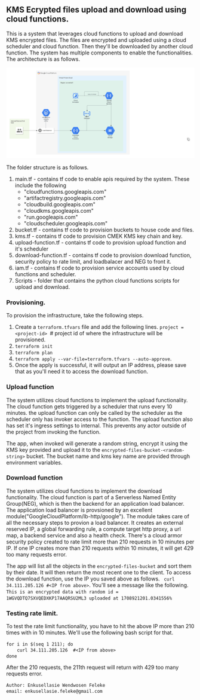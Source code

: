 ## KMS Ecrypted files upload and download using cloud functions.

This is a system that leverages cloud functions to upload and download KMS encrypted files. The files are encrypted and uploaded using a cloud scheduler and cloud function. Then they'll be downloaded by another cloud function. 
The system has multiple components to enable the functionalities. The architecture is as follows. 

![architecture](./images/arch.png)


The folder structure is as follows.
1. main.tf - contains tf code to enable apis required by the system. These include the following 
   - "cloudfunctions.googleapis.com"
   - "artifactregistry.googleapis.com"
   - "cloudbuild.googleapis.com"
   - "cloudkms.googleapis.com"
   - "run.googleapis.com"
   - "cloudscheduler.googleapis.com"  
2. bucket.tf - contains tf code to provision buckets to house code and files.
3. kms.tf - contains tf code to provision CMEK KMS key chain and key. 
4. upload-function.tf - contains tf code to provision upload function and it's scheduler
5. download-function.tf - contains tf code to provision download function, security policy to rate limit, and loadbalacer and NEG to front it. 
6. iam.tf - contains tf code to provision service accounts used by cloud functions and scheduler. 
7. Scripts - folder that contains the python cloud functions scripts for upload and download. 

### Provisioning.
To provision the infrastructure, take the following steps. 

1. Create a `terraform.tfvars` file and add the following lines.
    `project = <project-id> `# project id of where the infrastructure will be provisioned.
2. `terraform init`
3. `terraform plan`
4. `terraform apply --var-file=terraform.tfvars --auto-approve`. 
5. Once the apply is successful, it will output an IP address, please save that as you'll need it to access the download function. 

### Upload function
The system utilizes cloud functions to implement the upload functionality. The cloud function gets triggered by a scheduler that runs every 10 minutes. the upload function can only be called by the scheduler as the scheduler only has invoker access to the function. The upload function also has set it's ingress settings to internal. This prevents any actor outside of the project from invoking the function. 

The app, when invoked will generate a random string, encrypt it using the KMS key provided and upload it to the `encrypted-files-bucket-<random-string>` bucket. The bucket name and kms key name are provided through environment variables. 

### Download function

The system utilizes cloud functions to implement the download functionality. The cloud function is part of a Serverless Named Entity Group(NEG), which is then the backend for an application load balancer. The application load balancer is provsioned by an excellent module("GoogleCloudPlatform/lb-http/google"). The module takes care of all the necessary steps to provion a load balancer. It creates an external reserved IP, a global forwarding rule, a compute target http proxy, a url map, a backend service and also a health check. There's a cloud armor security policy created to rate limit more than 210 requests in 10 minutes per IP. If one IP creates more than 210 requests within 10 minutes, it will get 429 too many requests error. 

The app will list all the objects in the `encrypted-files-bucket` and sort them by their date. It will then return the most recent one to the client. To access the download function, use the IP you saved above as follows.
` curl 34.111.205.126 #<IP from above>`. You'll see a message like the following.
`This is an encrypted data with random id = 1WGVQDTQ7SXVQEDXKP17AAQRSU2ML3 uploaded at 1708921201.0341556%` 

### Testing rate limit.
To test the rate limit functionality, you have to hit the above IP more than 210 times with in 10 minutes. We'll use the following bash script for that.
```
for i in $(seq 1 211); do
    curl 34.111.205.126  #<IP from above>
done
```
After the 210 requests, the 211th request will return with 429 too many requests error. 

```
Author: Enkusellasie Wendwosen Feleke
email: enkusellasie.feleke@gmail.com
```
